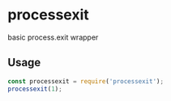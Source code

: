 # processexit

basic process.exit wrapper

## Usage

```js
const processexit = require('processexit');
processexit(1);
```
